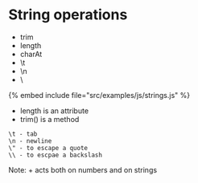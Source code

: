# String operations

* trim
* length
* charAt
* \t
* \n
* \\

{% embed include file="src/examples/js/strings.js" %}

* length is an attribute
* trim() is a method


```
\t - tab
\n - newline
\" - to escape a quote
\\ - to escpae a backslash
```

Note: + acts both on numbers and on strings


